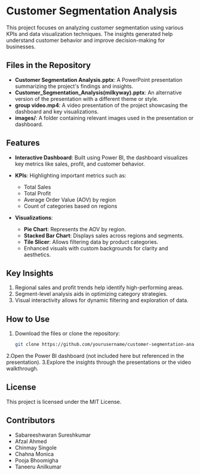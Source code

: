 # Customer Segmentation Analysis  

This project focuses on analyzing customer segmentation using various KPIs and data visualization techniques. The insights generated help understand customer behavior and improve decision-making for businesses.  

## Files in the Repository  

- **Customer Segmentation Analysis.pptx**: A PowerPoint presentation summarizing the project's findings and insights.  
- **Customer_Segmentation_Analysis(milkyway).pptx**: An alternative version of the presentation with a different theme or style.  
- **group video.mp4**: A video presentation of the project showcasing the dashboard and key visualizations.  
- **images/**: A folder containing relevant images used in the presentation or dashboard.  

## Features  

- **Interactive Dashboard**: Built using Power BI, the dashboard visualizes key metrics like sales, profit, and customer behavior.  
- **KPIs**: Highlighting important metrics such as:  
  - Total Sales  
  - Total Profit  
  - Average Order Value (AOV) by region  
  - Count of categories based on regions  

- **Visualizations**:  
  - **Pie Chart**: Represents the AOV by region.  
  - **Stacked Bar Chart**: Displays sales across regions and segments.  
  - **Tile Slicer**: Allows filtering data by product categories.  
  - Enhanced visuals with custom backgrounds for clarity and aesthetics.  

## Key Insights  

1. Regional sales and profit trends help identify high-performing areas.  
2. Segment-level analysis aids in optimizing category strategies.  
3. Visual interactivity allows for dynamic filtering and exploration of data.  

## How to Use  

1. Download the files or clone the repository:  
   ```bash  
   git clone https://github.com/yourusername/customer-segmentation-analysis.git


2.Open the Power BI dashboard (not included here but referenced in the presentation).
3.Explore the insights through the presentations or the video walkthrough.

## License
This project is licensed under the MIT License.

## Contributors
- Sabareeshwaran Sureshkumar
- Afzal Ahmed
- Chinmay Singole
- Chahna Monica
- Pooja Bhoomigha
- Taneeru Anilkumar

